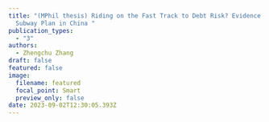 ```yaml
---
title: "(MPhil thesis) Riding on the Fast Track to Debt Risk? Evidence from
  Subway Plan in China "
publication_types:
  - "3"
authors:
  - Zhengchu Zhang
draft: false
featured: false
image:
  filename: featured
  focal_point: Smart
  preview_only: false
date: 2023-09-02T12:30:05.393Z
---
```

